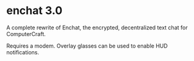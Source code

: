 # enchat 3.0
A complete rewrite of Enchat, the encrypted, decentralized text chat for ComputerCraft.

Requires a modem. Overlay glasses can be used to enable HUD notifications.
